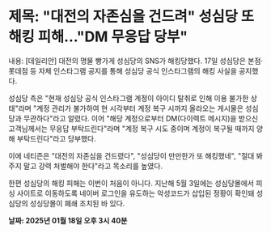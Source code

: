 # **제목: "대전의 자존심을 건드려" 성심당 또 해킹 피해…"DM 무응답 당부"**

  내용: [데일리안] 대전의 명물 빵가게 성심당의 SNS가 해킹당했다. 17일 성심당은 본점·롯데점 등 자체 인스타그램 공지를 통해 성심당 공식 인스타그램의 해킹 사실을 공지했다.

성심당 측은 "현재 성심당 공식 인스타그램 계정이 아이디 탈취로 인해 이용 불가한 상태"라며 "계정 관리가 불가하여 현 시각부터 계정 복구 시까지 올라오는 게시물은 성심당과 무관하다"라고 알렸다. 이어 "해당 계정으로부터 DM(다이렉트 메시지)을 받으신 고객님께서는 무응답 부탁드린다"라며 "계정 복구 시도 중이며 계정이 복구될 때까지 양해 부탁드린다"라고 당부했다.

이에 네티즌은 "대전의 자존심을 건드렸다", "성심당이 만만한가 또 해킹했네", "절대 봐주지 말고 강력 처벌해야 한다"라고 목소리를 높였다.

한편 성심당의 해킹 피해는 이번이 처음이 아니다. 지난해 5월 3일에는 성심당몰에서 피싱 사이트로 이동하도록 네이버 로그인을 유도하는 악성코드가 삽입된 정황이 확인돼 성심당의 성싱당몰이 폐쇄 조치된 바 있다.

  **날짜: 2025년 01월 18일 오후 3시 40분**